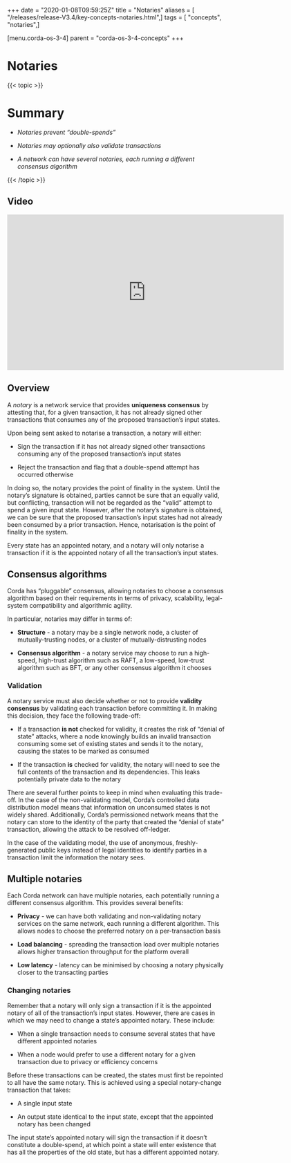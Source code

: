 +++
date = "2020-01-08T09:59:25Z"
title = "Notaries"
aliases = [ "/releases/release-V3.4/key-concepts-notaries.html",]
tags = [ "concepts", "notaries",]

[menu.corda-os-3-4]
parent = "corda-os-3-4-concepts"
+++


# Notaries


{{< topic >}}
# Summary


* *Notaries prevent “double-spends”*


* *Notaries may optionally also validate transactions*


* *A network can have several notaries, each running a different consensus algorithm*



{{< /topic >}}
## Video

<iframe src="https://player.vimeo.com/video/214138458" width="640" height="360" frameborder="0" webkitallowfullscreen="true" mozallowfullscreen="true" allowfullscreen="true"></iframe>


<p></p>

## Overview

A *notary* is a network service that provides **uniqueness consensus** by attesting that, for a given transaction, it
                has not already signed other transactions that consumes any of the proposed transaction’s input states.

Upon being sent asked to notarise a transaction, a notary will either:


* Sign the transaction if it has not already signed other transactions consuming any of the proposed transaction’s
                        input states


* Reject the transaction and flag that a double-spend attempt has occurred otherwise


In doing so, the notary provides the point of finality in the system. Until the notary’s signature is obtained, parties
                cannot be sure that an equally valid, but conflicting, transaction will not be regarded as the “valid” attempt to spend
                a given input state. However, after the notary’s signature is obtained, we can be sure that the proposed
                transaction’s input states had not already been consumed by a prior transaction. Hence, notarisation is the point
                of finality in the system.

Every state has an appointed notary, and a notary will only notarise a transaction if it is the appointed notary
                of all the transaction’s input states.


## Consensus algorithms

Corda has “pluggable” consensus, allowing notaries to choose a consensus algorithm based on their requirements in
                terms of privacy, scalability, legal-system compatibility and algorithmic agility.

In particular, notaries may differ in terms of:


* **Structure** - a notary may be a single network node, a cluster of mutually-trusting nodes, or a cluster of
                        mutually-distrusting nodes


* **Consensus algorithm** - a notary service may choose to run a high-speed, high-trust algorithm such as RAFT, a
                        low-speed, low-trust algorithm such as BFT, or any other consensus algorithm it chooses



### Validation

A notary service must also decide whether or not to provide **validity consensus** by validating each transaction
                    before committing it. In making this decision, they face the following trade-off:


* If a transaction **is not** checked for validity, it creates the risk of “denial of state” attacks, where a node
                            knowingly builds an invalid transaction consuming some set of existing states and sends it to the
                            notary, causing the states to be marked as consumed


* If the transaction **is** checked for validity, the notary will need to see the full contents of the transaction and
                            its dependencies. This leaks potentially private data to the notary


There are several further points to keep in mind when evaluating this trade-off. In the case of the non-validating
                    model, Corda’s controlled data distribution model means that information on unconsumed states is not widely shared.
                    Additionally, Corda’s permissioned network means that the notary can store to the identity of the party that created
                    the “denial of state” transaction, allowing the attack to be resolved off-ledger.

In the case of the validating model, the use of anonymous, freshly-generated public keys instead of legal identities to
                    identify parties in a transaction limit the information the notary sees.


## Multiple notaries

Each Corda network can have multiple notaries, each potentially running a different consensus algorithm. This provides
                several benefits:


* **Privacy** - we can have both validating and non-validating notary services on the same network, each running a
                        different algorithm. This allows nodes to choose the preferred notary on a per-transaction basis


* **Load balancing** - spreading the transaction load over multiple notaries allows higher transaction throughput for
                        the platform overall


* **Low latency** - latency can be minimised by choosing a notary physically closer to the transacting parties



### Changing notaries

Remember that a notary will only sign a transaction if it is the appointed notary of all of the transaction’s input
                    states. However, there are cases in which we may need to change a state’s appointed notary. These include:


* When a single transaction needs to consume several states that have different appointed notaries


* When a node would prefer to use a different notary for a given transaction due to privacy or efficiency concerns


Before these transactions can be created, the states must first be repointed to all have the same notary. This is
                    achieved using a special notary-change transaction that takes:


* A single input state


* An output state identical to the input state, except that the appointed notary has been changed


The input state’s appointed notary will sign the transaction if it doesn’t constitute a double-spend, at which point
                    a state will enter existence that has all the properties of the old state, but has a different appointed notary.


